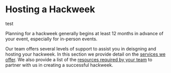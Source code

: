 # Hosting a Hackweek

test

Planning for a hackweek generally begins at least 12 months in advance of your event, especially for in-person events.

Our team offers several levels of support to assist you in deisgning and hosting your hackweek. In this section we provide detail on the [services we offer](services.md). We also provide a list of the [resources required by your team](expectations.md) to partner with us in creating a successful hackweek.  
